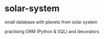 # solar-system
small database with planets from solar system

practising ORM (Python & SQL) and decorators

